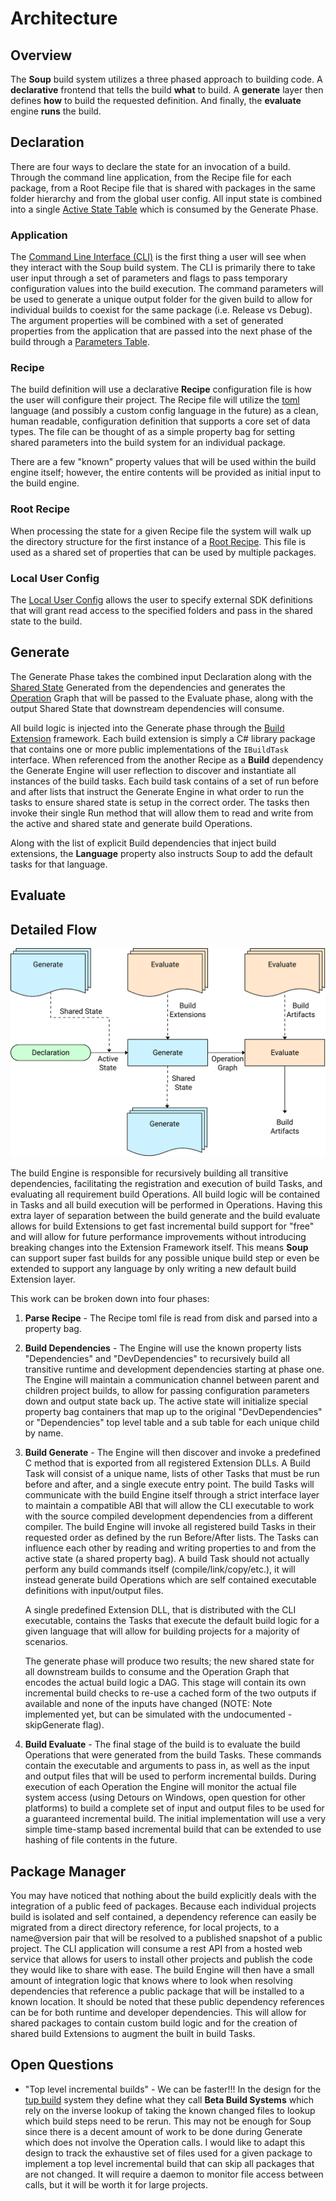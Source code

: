 
# Architecture

## Overview
The **Soup** build system utilizes a three phased approach to building code. A **declarative** frontend that tells the build **what** to build. A **generate** layer then defines **how** to build the requested definition. And finally, the **evaluate** engine **runs** the build.

## Declaration
There are four ways to declare the state for an invocation of a build. Through the command line application, from the Recipe file for each package, from a Root Recipe file that is shared with packages in the same folder hierarchy and from the global user config. All input state is combined into a single [Active State Table](Architecture/Active-State-Table.md) which is consumed by the Generate Phase.

### Application
The [Command Line Interface (CLI)](CLI.md) is the first thing a user will see when they interact with the Soup build system. The CLI is primarily there to take user input through a set of parameters and flags to pass temporary configuration values into the build execution. The command parameters will be used to generate a unique output folder for the given build to allow for individual builds to coexist for the same package (i.e. Release vs Debug). The argument properties will be combined with a set of generated properties from the application that are passed into the next phase of the build through a [Parameters Table](Architecture/Parameters-Table.md).

### Recipe
The build definition will use a declarative **Recipe** configuration file is how the user will configure their project. The Recipe file will utilize the [toml](https://github.com/toml-lang/toml) language (and possibly a custom config language in the future) as a clean, human readable, configuration definition that supports a core set of data types. The file can be thought of as a simple property bag for setting shared parameters into the build system for an individual package.

There are a few "known" property values that will be used within the build engine itself; however, the entire contents will be provided as initial input to the build engine.

### Root Recipe
When processing the state for a given Recipe file the system will walk up the directory structure for the first instance of a [Root Recipe](Architecture/Root-Recipe.md). This file is used as a shared set of properties that can be used by multiple packages.

### Local User Config
The [Local User Config](Architecture/Local-User-Config.md) allows the user to specify external SDK definitions that will grant read access to the specified folders and pass in the shared state to the build.

## Generate
The Generate Phase takes the combined input Declaration along with the [Shared State](Shared-State-Table.md) Generated from the dependencies and generates the [Operation](Build-Operation.md) Graph that will be passed to the Evaluate phase, along with the output Shared State that downstream dependencies will consume.

All build logic is injected into the Generate phase through the [Build Extension](Build-Extension.md) framework. Each build extension is simply a C# library package that contains one or more public implementations of the `IBuildTask` interface. When referenced from the another Recipe as a **Build** dependency the Generate Engine will user reflection to discover and instantiate all instances of the build tasks. Each build task contains of a set of run before and after lists that instruct the Generate Engine in what order to run the tasks to ensure shared state is setup in the correct order. The tasks then invoke their single Run method that will allow them to read and write from the active and shared state and generate build Operations.

Along with the list of explicit Build dependencies that inject build extensions, the **Language** property also instructs Soup to add the default tasks for that language.

## Evaluate

## Detailed Flow
![Flow Diagram for Soup Build](Architecture/Soup-Flow.svg)

The build Engine is responsible for recursively building all transitive dependencies, facilitating the registration and execution of build Tasks, and evaluating all requirement build Operations. All build logic will be contained in Tasks and all build execution will be performed in Operations. Having this extra layer of separation between the build generate and the build evaluate allows for build Extensions to get fast incremental build support for "free" and will allow for future performance improvements without introducing breaking changes into the Extension Framework itself. This means **Soup** can support super fast builds for any possible unique build step or even be extended to support any language by only writing a new default build Extension layer.

This work can be broken down into four phases:
1. **Parse Recipe** -
    The Recipe toml file is read from disk and parsed into a property bag.

2. **Build Dependencies** -
    The Engine will use the known property lists "Dependencies" and "DevDependencies" to recursively build all transitive runtime and development dependencies starting at phase one. The Engine will maintain a communication channel between parent and children project builds, to allow for passing configuration parameters down and output state back up. The active state will initialize special property bag containers that map up to the original "DevDependencies" or "Dependencies" top level table and a sub table for each unique child by name.

3. **Build Generate** -
    The Engine will then discover and invoke a predefined C method that is exported from all registered Extension DLLs. A Build Task will consist of a unique name, lists of other Tasks that must be run before and after, and a single execute entry point. The build Tasks will communicate with the build Engine itself through a strict interface layer to maintain a compatible ABI that will allow the CLI executable to work with the source compiled development dependencies from a different compiler. The build Engine will invoke all registered build Tasks in their requested order as defined by the run Before/After lists. The Tasks can influence each other by reading and writing properties to and from the active state (a shared property bag). A build Task should not actually perform any build commands itself (compile/link/copy/etc.), it will instead generate build Operations which are self contained executable definitions with input/output files.

    A single predefined Extension DLL, that is distributed with the CLI executable, contains the Tasks that execute the default build logic for a given language that will allow for building projects for a majority of scenarios.

    The generate phase will produce two results; the new shared state for all downstream builds to consume and the Operation Graph that encodes the actual build logic a DAG. This stage will contain its own incremental build checks to re-use a cached form of the two outputs if available and none of the inputs have changed (NOTE: Note implemented yet, but can be simulated with the undocumented -skipGenerate flag).

4. **Build Evaluate** -
    The final stage of the build is to evaluate the build Operations that were generated from the build Tasks. These commands contain the executable and arguments to pass in, as well as the input and output files that will be used to perform incremental builds. During execution of each Operation the Engine will monitor the actual file system access (using Detours on Windows, open question for other platforms) to build a complete set of input and output files to be used for a guaranteed incremental build. The initial implementation will use a very simple time-stamp based incremental build that can be extended to use hashing of file contents in the future.

## Package Manager
You may have noticed that nothing about the build explicitly deals with the integration of a public feed of packages. Because each individual projects build is isolated and self contained, a dependency reference can easily be migrated from a direct directory reference, for local projects, to a name@version pair that will be resolved to a published snapshot of a public project. The CLI application will consume a rest API from a hosted web service that allows for users to install other projects and publish the code they would like to share with ease. The build Engine will then have a small amount of integration logic that knows where to look when resolving dependencies that reference a public package that will be installed to a known location. It should be noted that these public dependency references can be for both runtime and developer dependencies. This will allow for shared packages to contain custom build logic and for the creation of shared build Extensions to augment the built in build Tasks.

## Open Questions
* "Top level incremental builds" - We can be faster!!! In the design for the [tup build](http://gittup.org/tup/build_system_rules_and_algorithms.pdf) system they define what they call **Beta Build Systems** which rely on the inverse lookup of taking the known changed files to lookup which build steps need to be rerun. This may not be enough for Soup since there is a decent amount of work to be done during Generate which does not involve the Operation calls. I would like to adapt this design to track the exhaustive set of files used for a given package to implement a top level incremental build that can skip all packages that are not changed. It will require a daemon to monitor file access between calls, but it will be worth it for large projects. 